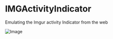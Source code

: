 IMGActivityIndicator
====================

Emulating the Imgur activity Indicator from the web

![Image](http://i.imgur.com/j2BLkh2.gif)
